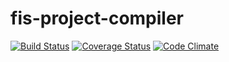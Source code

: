 fis-project-compiler
========

[![Build Status](https://travis-ci.org/hefangshi/fis-project-compiler.svg?branch=master)](https://travis-ci.org/hefangshi/fis-project-compiler)
[![Coverage Status](https://coveralls.io/repos/hefangshi/fis-project-compiler/badge.png?branch=master)](https://coveralls.io/r/hefangshi/fis-project-compiler?branch=master)
[![Code Climate](https://codeclimate.com/github/hefangshi/fis-project-compiler.png)](https://codeclimate.com/github/hefangshi/fis-project-compiler)
